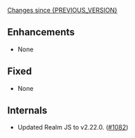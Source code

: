 [Changes since {PREVIOUS_VERSION}](https://github.com/realm/realm-studio/compare/{PREVIOUS_VERSION}...{CURRENT_VERSION})

## Enhancements
- None

## Fixed
- None

## Internals
- Updated Realm JS to v2.22.0. ([#1082](https://github.com/realm/realm-studio/pull/1082))
